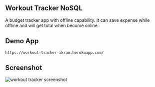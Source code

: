 ## Workout Tracker NoSQL

A budget tracker app with offline capability. It can save expense while offline and will get total when become online

## Demo App

```https://workout-tracker-ikram.herokuapp.com/```


## Screenshot

![ workout tracker screenshot](./screenshots/workout.png?raw=true "Screenshot")


